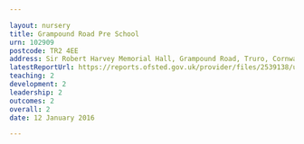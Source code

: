 ```yaml
---

layout: nursery
title: Grampound Road Pre School
urn: 102909
postcode: TR2 4EE
address: Sir Robert Harvey Memorial Hall, Grampound Road, Truro, Cornwall, TR2 4EE
latestReportUrl: https://reports.ofsted.gov.uk/provider/files/2539138/urn/102909.pdf
teaching: 2
development: 2
leadership: 2
outcomes: 2
overall: 2
date: 12 January 2016

---
```

